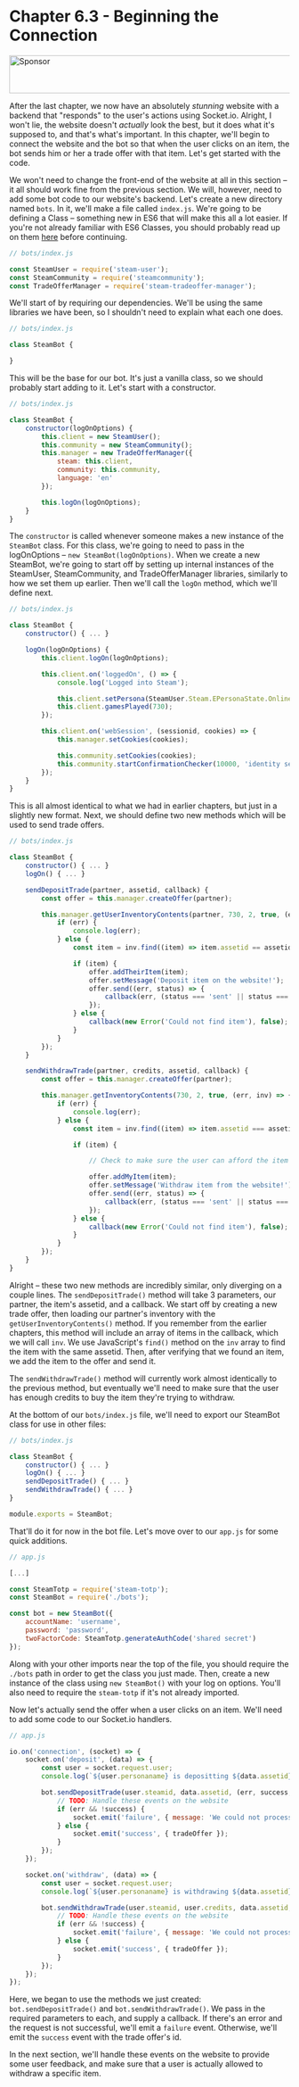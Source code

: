# Chapter 6.3 - Beginning the Connection

<a target='_blank' rel='nofollow' href='https://app.codesponsor.io/link/WWKSZ8BufMHxCu7dPGG4np4x/andrewda/node-steam-guide'>
  <img alt='Sponsor' width='888' height='68' src='https://app.codesponsor.io/embed/WWKSZ8BufMHxCu7dPGG4np4x/andrewda/node-steam-guide.svg' />
</a>

After the last chapter, we now have an absolutely _stunning_ website with a
backend that "responds" to the user's actions using Socket.io. Alright, I won't
lie, the website doesn't _actually_ look the best, but it does what it's
supposed to, and that's what's important. In this chapter, we'll begin to
connect the website and the bot so that when the user clicks on an item, the
bot sends him or her a trade offer with that item. Let's get started with the
code.

We won't need to change the front-end of the website at all in this section –
it all should work fine from the previous section. We will, however, need to
add some bot code to our website's backend. Let's create a new directory named
`bots`. In it, we'll make a file called `index.js`. We're going to be defining
a Class – something new in ES6 that will make this all a lot easier. If you're
not already familiar with ES6 Classes, you should probably read up on them
[here](https://developer.mozilla.org/en-US/docs/Web/JavaScript/Reference/Classes)
before continuing.

```js
// bots/index.js

const SteamUser = require('steam-user');
const SteamCommunity = require('steamcommunity');
const TradeOfferManager = require('steam-tradeoffer-manager');
```

We'll start of by requiring our dependencies. We'll be using the same libraries
we have been, so I shouldn't need to explain what each one does.

```js
// bots/index.js

class SteamBot {

}
```

This will be the base for our bot. It's just a vanilla class, so we should
probably start adding to it. Let's start with a constructor.

```js
// bots/index.js

class SteamBot {
    constructor(logOnOptions) {
		this.client = new SteamUser();
		this.community = new SteamCommunity();
		this.manager = new TradeOfferManager({
			steam: this.client,
			community: this.community,
			language: 'en'
		});

		this.logOn(logOnOptions);
	}
}
```

The `constructor` is called whenever someone makes a new instance of the
`SteamBot` class. For this class, we're going to need to pass in the
logOnOptions – `new SteamBot(logOnOptions)`. When we create a new SteamBot,
we're going to start off by setting up internal instances of the SteamUser,
SteamCommunity, and TradeOfferManager libraries, similarly to how we set them
up earlier. Then we'll call the `logOn` method, which we'll define next.

```js
// bots/index.js

class SteamBot {
    constructor() { ... }

    logOn(logOnOptions) {
		this.client.logOn(logOnOptions);

		this.client.on('loggedOn', () => {
			console.log('Logged into Steam');

			this.client.setPersona(SteamUser.Steam.EPersonaState.Online);
			this.client.gamesPlayed(730);
		});

		this.client.on('webSession', (sessionid, cookies) => {
			this.manager.setCookies(cookies);

			this.community.setCookies(cookies);
			this.community.startConfirmationChecker(10000, 'identity secret');
		});
	}
}
```

This is all almost identical to what we had in earlier chapters, but just in a
slightly new format. Next, we should define two new methods which will be used
to send trade offers.

```js
// bots/index.js

class SteamBot {
    constructor() { ... }
    logOn() { ... }

    sendDepositTrade(partner, assetid, callback) {
		const offer = this.manager.createOffer(partner);

		this.manager.getUserInventoryContents(partner, 730, 2, true, (err, inv) => {
			if (err) {
				console.log(err);
			} else {
				const item = inv.find((item) => item.assetid == assetid);

				if (item) {
					offer.addTheirItem(item);
					offer.setMessage('Deposit item on the website!');
					offer.send((err, status) => {
						callback(err, (status === 'sent' || status === 'pending'), offer.id);
					});
				} else {
					callback(new Error('Could not find item'), false);
				}
			}
		});
	}

	sendWithdrawTrade(partner, credits, assetid, callback) {
		const offer = this.manager.createOffer(partner);

		this.manager.getInventoryContents(730, 2, true, (err, inv) => {
			if (err) {
				console.log(err);
			} else {
				const item = inv.find((item) => item.assetid === assetid);

				if (item) {

					// Check to make sure the user can afford the item here

					offer.addMyItem(item);
					offer.setMessage('Withdraw item from the website!');
					offer.send((err, status) => {
						callback(err, (status === 'sent' || status === 'pending'), offer.id);
					});
				} else {
					callback(new Error('Could not find item'), false);
				}
			}
		});
	}
}
```

Alright – these two new methods are incredibly similar, only diverging on a
couple lines. The `sendDepositTrade()` method will take 3 parameters, our
partner, the item's assetid, and a callback. We start off by creating a new
trade offer, then loading our partner's inventory with the
`getUserInventoryContents()` method. If you remember from the earlier chapters,
this method will include an array of items in the callback, which we will call
`inv`. We use JavaScript's `find()` method on the `inv` array to find the item
with the same assetid. Then, after verifying that we found an item, we add the
item to the offer and send it.

The `sendWithdrawTrade()` method will currently work almost identically to the
previous method, but eventually we'll need to make sure that the user has
enough credits to buy the item they're trying to withdraw.

At the bottom of our `bots/index.js` file, we'll need to export our SteamBot
class for use in other files:

```js
// bots/index.js

class SteamBot {
    constructor() { ... }
    logOn() { ... }
    sendDepositTrade() { ... }
    sendWithdrawTrade() { ... }
}

module.exports = SteamBot;
```

That'll do it for now in the bot file. Let's move over to our `app.js` for some
quick additions.

```js
// app.js

[...]

const SteamTotp = require('steam-totp');
const SteamBot = require('./bots');

const bot = new SteamBot({
	accountName: 'username',
	password: 'password',
	twoFactorCode: SteamTotp.generateAuthCode('shared secret')
});
```

Along with your other imports near the top of the file, you should require the
`./bots` path in order to get the class you just made. Then, create a new
instance of the class using `new SteamBot()` with your log on options. You'll
also need to require the `steam-totp` if it's not already imported.

Now let's actually send the offer when a user clicks on an item. We'll need to
add some code to our Socket.io handlers.

```js
// app.js

io.on('connection', (socket) => {
	socket.on('deposit', (data) => {
		const user = socket.request.user;
		console.log(`${user.personaname} is depositting ${data.assetid}`);

		bot.sendDepositTrade(user.steamid, data.assetid, (err, success, tradeOffer) => {
			// TODO: Handle these events on the website
			if (err && !success) {
				socket.emit('failure', { message: 'We could not process your request at this time.' });
			} else {
				socket.emit('success', { tradeOffer });
			}
		});
	});

	socket.on('withdraw', (data) => {
		const user = socket.request.user;
		console.log(`${user.personaname} is withdrawing ${data.assetid}`);

		bot.sendWithdrawTrade(user.steamid, user.credits, data.assetid, (err, success, tradeOffer) => {
			// TODO: Handle these events on the website
			if (err && !success) {
				socket.emit('failure', { message: 'We could not process your request at this time.' });
			} else {
				socket.emit('success', { tradeOffer });
			}
		});
	});
});
```

Here, we began to use the methods we just created: `bot.sendDepositTrade()` and
`bot.sendWithdrawTrade()`. We pass in the required parameters to each, and
supply a callback. If there's an error and the request is not successful, we'll
emit a `failure` event. Otherwise, we'll emit the `success` event with the
trade offer's id.

In the next section, we'll handle these events on the website to provide some
user feedback, and make sure that a user is actually allowed to withdraw a
specific item.

